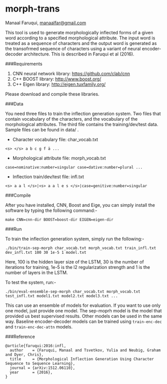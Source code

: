 # morph-trans
Manaal Faruqui, manaalfar@gmail.com

This tool is used to generate morphologically inflected forms of a given word according to a specified morphological attribute. The input word is treated as a sequence of characters and the output word is generated as the transofrmed sequence of characters using a variant of neural encoder-decoder architecture. This is described in Faruqui et al (2016).

###Requirements

1. CNN neural network library: https://github.com/clab/cnn
2. C++ BOOST library: http://www.boost.org/
3. C++ Eigen library: http://eigen.tuxfamily.org/

Please download and compile these libraries.

###Data

You need three files to train the inflection generation system. Two files that contain vocabulary of the characters, and the vocabulary of the morphological attributes. The third file contains the training/dev/test data. Sample files can be found in data/ .

* Character vocabulary file: char_vocab.txt

```<s> </s> a b c g f ä ...```

* Morphological attribute file: morph_vocab.txt

```case=nominative:number=singular case=dative:number=plural ...```

* Inflection train/dev/test file: infl.txt

```<s> a a l </s>|<s> a a l e s </s>|case=genitive:number=singular```

###Compile

After you have installed, CNN, Boost and Eige, you can simply install the software by typing the following command:-

```make CNN=cnn-dir BOOST=boost-dir EIGEN=eigen-dir```

###Run

To train the inflection generation system, simply run the following:-

```./bin/train-sep-morph char_vocab.txt morph_vocab.txt train_infl.txt dev_infl.txt 100 30 1e-5 1 model.txt```

Here, 100 is the hidden layer size of the LSTM, 30 is the number of iterations for training, 1e-5 is the l2 regularization strength and 1 is the number of layers in the LSTM.

To test the system, run:-

```./bin/eval-ensemble-sep-morph char_vocab.txt morph_vocab.txt test_infl.txt model1.txt model2.txt model3.txt ...```

This can use an ensemble of models for evaluation. If you want to use only one model, just provide one model. The sep-moprh model is the model that provided us best supervised results. Other models can be used in the same way. Baseline encoder-decoder models can be trained using ```train-enc-dec``` and ```train-enc-dec-attn``` models.

###Reference
```
@article{faruqui:2016:infl,
  author    = {Faruqui, Manaal and Tsvetkov, Yulia and Neubig, Graham and Dyer, Chris},
  title     = {Morphological Inflection Generation Using Character Sequence to Sequence Learning},
  journal = {arXiv:1512.06110},
  year      = {2016},
}
```
